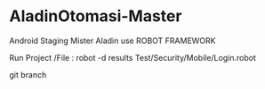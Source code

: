 # AladinOtomasi-Master
Android Staging Mister Aladin use ROBOT FRAMEWORK

Run Project /File :
    robot -d results Test/Security/Mobile/Login.robot

git branch <nama branch baru>
